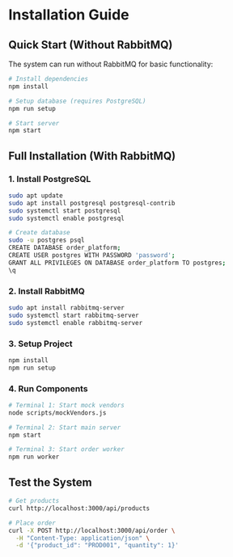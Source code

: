 # Installation Guide

## Quick Start (Without RabbitMQ)

The system can run without RabbitMQ for basic functionality:

```bash
# Install dependencies
npm install

# Setup database (requires PostgreSQL)
npm run setup

# Start server
npm start
```

## Full Installation (With RabbitMQ)

### 1. Install PostgreSQL
```bash
sudo apt update
sudo apt install postgresql postgresql-contrib
sudo systemctl start postgresql
sudo systemctl enable postgresql

# Create database
sudo -u postgres psql
CREATE DATABASE order_platform;
CREATE USER postgres WITH PASSWORD 'password';
GRANT ALL PRIVILEGES ON DATABASE order_platform TO postgres;
\q
```

### 2. Install RabbitMQ
```bash
sudo apt install rabbitmq-server
sudo systemctl start rabbitmq-server
sudo systemctl enable rabbitmq-server
```

### 3. Setup Project
```bash
npm install
npm run setup
```

### 4. Run Components
```bash
# Terminal 1: Start mock vendors
node scripts/mockVendors.js

# Terminal 2: Start main server
npm start

# Terminal 3: Start order worker
npm run worker
```

## Test the System

```bash
# Get products
curl http://localhost:3000/api/products

# Place order
curl -X POST http://localhost:3000/api/order \
  -H "Content-Type: application/json" \
  -d '{"product_id": "PROD001", "quantity": 1}'
```